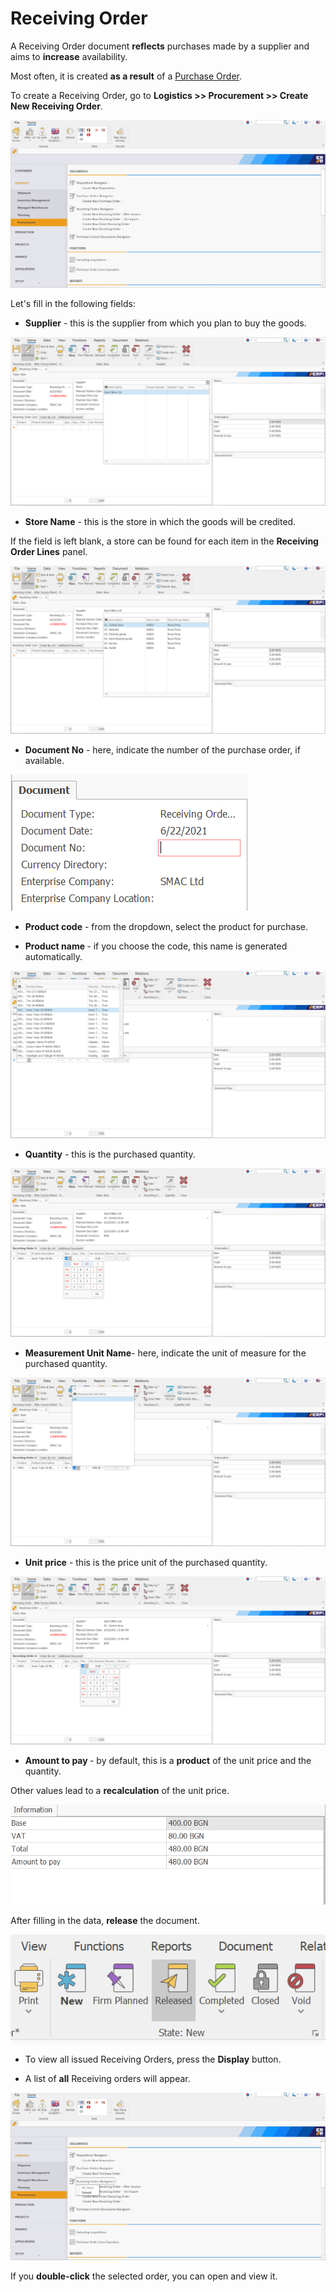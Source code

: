 # Receiving Order

A Receiving Order document **reflects** purchases made by a supplier and aims to **increase** availability. 

Most often, it is created **as a result** of a [Purchase Order](https://github.com/ErpNetDocs/winclient/blob/master/step-by-step/purchase-order.md).

To create a Receiving Order, go to <b>Logistics >> Procurement >> Create New Receiving Order</b>.
 
![Receiving Order](pictures/Createnewreceivingorder.png)

Let's fill in the following fields:

- <b>Supplier</b> - this is the supplier from which you plan to buy the goods.
 
![Receiving Order](pictures/Supplier.png)

-	<b>Store Name</b> - this is the store in which the goods will be credited.

If the field is left blank, a store can be found for each item in the **Receiving Order Lines** panel.
 
![Receiving Order](pictures/Stores.png)

-	<b>Document No</b> - here, indicate the number of the purchase order, if available.
 
![Receiving Order](pictures/Documentnumb.png)

-	<b>Product code</b> - from the dropdown, select the product for purchase.

-	<b>Product name </b> - if you choose the code, this name is generated automatically.
 
![Receiving Order](pictures/Productcodeandproductnames.png)

-	<b>Quantity</b> - this is the purchased quantity.
 
![Receiving Order](pictures/Quantitys.png)

-	<b>Measurement Unit Name</b>- here, indicate the unit of measure for the purchased quantity.
 
![Receiving Order](pictures/Measurementunitnames.png)

-	<b>Unit price</b> -  this is the price unit of the purchased quantity.
 
![Receiving Order](pictures/Unitprices.png)

-	<b>Amount to pay </b> - by default, this is a **product** of the unit price and the quantity. 
	
Other values lead to a **recalculation** of the unit price.
 
![Receiving Order](pictures/Amounttopays.png)

After filling in the data, **release** the document.
 
![Receiving Order](pictures/Releasethedoc.png)

- To view all issued Receiving Orders, press the **Display** button.

- A list of **all** Receiving orders will appear.
 
![Receiving Order](pictures/Receivingordersnavigator.png)

If you **double-click** the selected order, you can open and view it.


